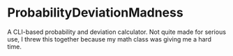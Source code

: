 # ProbabilityDeviationMadness
A CLI-based probability and deviation calculator.
Not quite made for serious use, I threw this together because my math class was giving me a hard time.
